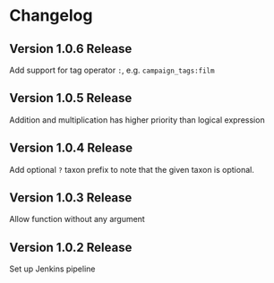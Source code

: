 # Changelog

## Version 1.0.6 Release

Add support for tag operator `:`, e.g. `campaign_tags:film`

## Version 1.0.5 Release

Addition and multiplication has higher priority than logical expression

## Version 1.0.4 Release

Add optional `?` taxon prefix to note that the given taxon is optional.

## Version 1.0.3 Release

Allow function without any argument

## Version 1.0.2 Release

Set up Jenkins pipeline
